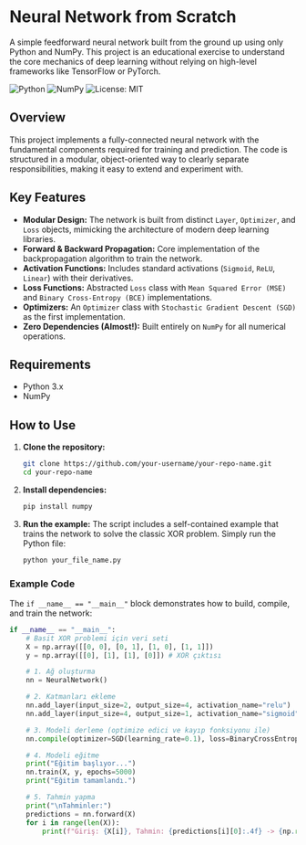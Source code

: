 # Neural Network from Scratch

A simple feedforward neural network built from the ground up using only Python and NumPy. This project is an educational exercise to understand the core mechanics of deep learning without relying on high-level frameworks like TensorFlow or PyTorch.

![Python](https://img.shields.io/badge/python-3.x-blue.svg)
![NumPy](https://img.shields.io/badge/numpy-%23013243.svg?style=for-the-badge&logo=numpy&logoColor=white)
![License: MIT](https://img.shields.io/badge/License-MIT-yellow.svg)

## Overview

This project implements a fully-connected neural network with the fundamental components required for training and prediction. The code is structured in a modular, object-oriented way to clearly separate responsibilities, making it easy to extend and experiment with.

## Key Features

- **Modular Design:** The network is built from distinct `Layer`, `Optimizer`, and `Loss` objects, mimicking the architecture of modern deep learning libraries.
- **Forward & Backward Propagation:** Core implementation of the backpropagation algorithm to train the network.
- **Activation Functions:** Includes standard activations (`Sigmoid`, `ReLU`, `Linear`) with their derivatives.
- **Loss Functions:** Abstracted `Loss` class with `Mean Squared Error (MSE)` and `Binary Cross-Entropy (BCE)` implementations.
- **Optimizers:** An `Optimizer` class with `Stochastic Gradient Descent (SGD)` as the first implementation.
- **Zero Dependencies (Almost!):** Built entirely on `NumPy` for all numerical operations.

## Requirements

- Python 3.x
- NumPy

## How to Use

1.  **Clone the repository:**

    ```bash
    git clone https://github.com/your-username/your-repo-name.git
    cd your-repo-name
    ```

2.  **Install dependencies:**

    ```bash
    pip install numpy
    ```

3.  **Run the example:**
    The script includes a self-contained example that trains the network to solve the classic XOR problem. Simply run the Python file:
    ```bash
    python your_file_name.py
    ```

### Example Code

The `if __name__ == "__main__"` block demonstrates how to build, compile, and train the network:

```python
if __name__ == "__main__":
    # Basit XOR problemi için veri seti
    X = np.array([[0, 0], [0, 1], [1, 0], [1, 1]])
    y = np.array([[0], [1], [1], [0]]) # XOR çıktısı

    # 1. Ağ oluşturma
    nn = NeuralNetwork()

    # 2. Katmanları ekleme
    nn.add_layer(input_size=2, output_size=4, activation_name="relu")
    nn.add_layer(input_size=4, output_size=1, activation_name="sigmoid")

    # 3. Modeli derleme (optimize edici ve kayıp fonksiyonu ile)
    nn.compile(optimizer=SGD(learning_rate=0.1), loss=BinaryCrossEntropy())

    # 4. Modeli eğitme
    print("Eğitim başlıyor...")
    nn.train(X, y, epochs=5000)
    print("Eğitim tamamlandı.")

    # 5. Tahmin yapma
    print("\nTahminler:")
    predictions = nn.forward(X)
    for i in range(len(X)):
        print(f"Giriş: {X[i]}, Tahmin: {predictions[i][0]:.4f} -> {np.round(predictions[i][0])}, Gerçek: {y[i][0]}")
```
